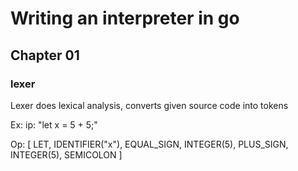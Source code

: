 # Writing an interpreter in go
## Chapter 01

### lexer
Lexer does lexical analysis, converts given source code into tokens

Ex: ip:
"let x = 5 + 5;"

Op:
[
LET,
IDENTIFIER("x"),
EQUAL_SIGN,
INTEGER(5),
PLUS_SIGN,
INTEGER(5),
SEMICOLON
]